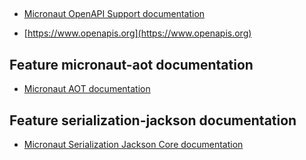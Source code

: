 ## 
- [Micronaut OpenAPI Support documentation](https://micronaut-projects.github.io/micronaut-openapi/latest/guide/index.html)

- [https://www.openapis.org](https://www.openapis.org)

## Feature micronaut-aot documentation

- [Micronaut AOT documentation](https://micronaut-projects.github.io/micronaut-aot/latest/guide/)



## Feature serialization-jackson documentation

- [Micronaut Serialization Jackson Core documentation](https://micronaut-projects.github.io/micronaut-serialization/latest/guide/)


